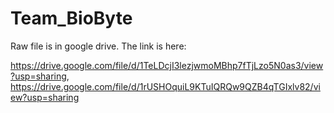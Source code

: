 # Team_BioByte

Raw file is in google drive. The link is here:

https://drive.google.com/file/d/1TeLDcjI3lezjwmoMBhp7fTjLzo5N0as3/view?usp=sharing, https://drive.google.com/file/d/1rUSHOquiL9KTuIQRQw9QZB4qTGIxlv82/view?usp=sharing
